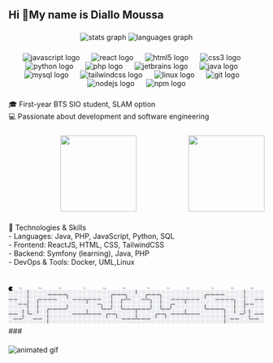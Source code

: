 <h2 align="left">Hi 👋My name is Diallo Moussa</h2>
 
  ###
 
  <div align="center">
    <img src="https://github-readme-stats.vercel.app/api?username=DImoussa&hide_title=false&hide_rank=false&show_icons=true&include_all_commits=true&count_private=true&disable_animations=false&theme=dracula&locale=en&hide_border=false" height="150" alt="stats graph"  />
    <img src="https://github-readme-stats.vercel.app/api/top-langs?username=DImoussa&locale=en&hide_title=false&layout=compact&card_width=320&langs_count=5&theme=dracula&hide_border=false" height="150" alt="languages graph"  />
  </div>
 
  ###
 
  <div align="center">
    <img src="https://cdn.jsdelivr.net/gh/devicons/devicon/icons/javascript/javascript-original.svg" height="40" alt="javascript logo"  />
    <img width="15" />
    <img src="https://cdn.jsdelivr.net/gh/devicons/devicon/icons/react/react-original.svg" height="40" alt="react logo"  />
    <img width="15" />
    <img src="https://cdn.jsdelivr.net/gh/devicons/devicon/icons/html5/html5-original.svg" height="40" alt="html5 logo"  />
    <img width="15" />
    <img src="https://cdn.jsdelivr.net/gh/devicons/devicon/icons/css3/css3-original.svg" height="40" alt="css3 logo"  />
    <img width="15" />
    <img src="https://cdn.jsdelivr.net/gh/devicons/devicon/icons/python/python-original.svg" height="40" alt="python logo"  />
    <img width="15" />
    <img src="https://cdn.jsdelivr.net/gh/devicons/devicon/icons/php/php-original.svg" height="40" alt="php logo"  />
    <img width="15" />
    <img src="https://cdn.jsdelivr.net/gh/devicons/devicon/icons/jetbrains/jetbrains-original.svg" height="40" alt="jetbrains logo"  />
    <img width="15" />
    <img src="https://cdn.jsdelivr.net/gh/devicons/devicon/icons/java/java-original.svg" height="40" alt="java logo"  />
    <img width="15" />
    <img src="https://cdn.jsdelivr.net/gh/devicons/devicon/icons/mysql/mysql-original.svg" height="40" alt="mysql logo"  />
    <img width="15" />
    <img src="https://cdn.jsdelivr.net/gh/devicons/devicon/icons/tailwindcss/tailwindcss-original-wordmark.svg" height="40" alt="tailwindcss logo"  />
    <img width="15" />
    <img src="https://cdn.jsdelivr.net/gh/devicons/devicon/icons/linux/linux-original.svg" height="40" alt="linux logo"  />
    <img width="15" />
    <img src="https://cdn.jsdelivr.net/gh/devicons/devicon/icons/git/git-original.svg" height="40" alt="git logo"  />
    <img width="15" />
    <img src="https://cdn.jsdelivr.net/gh/devicons/devicon/icons/nodejs/nodejs-original.svg" height="40" alt="nodejs logo"  />
    <img width="15" />
    <img src="https://cdn.jsdelivr.net/gh/devicons/devicon/icons/npm/npm-original-wordmark.svg" height="40" alt="npm logo"  />
  </div>
 
  ###
 
  <p align="left">🎓 First-year BTS SIO student, SLAM option  <br>💻 Passionate about development and software engineering</p>
 
  ###
 
 <img align="right" src="https://github.com/user-attachments/assets/fcc0b020-894f-4274-ae26-67445822caf8" width="150" height="150">

<img src="https://media1.tenor.com/images/d6093e98e0d763e048a88c028d1ce31b/tenor.gif?itemid=15550894" width="150" height="150" style="display: block; margin: 10px auto;">

### 

<p align="left">🔧 Technologies & Skills  <br>- Languages: Java, PHP, JavaScript, Python, SQL  <br>- Frontend: ReactJS, HTML, CSS, TailwindCSS  <br>- Backend: Symfony (learning), Java, PHP  <br>- DevOps & Tools: Docker, UML,Linux</p>

 
  ###
 
  <br clear="both">
 
 <picture>
   <source media="(prefers-color-scheme: dark)" srcset="https://raw.githubusercontent.com/DImoussa/DImoussa/output/pacman-contribution-graph-dark.svg">
   <source media="(prefers-color-scheme: light)" srcset="https://raw.githubusercontent.com/DImoussa/DImoussa/output/pacman-contribution-graph.svg">
   <img alt="pacman contribution graph" src="https://raw.githubusercontent.com/DImoussa/DImoussa/output/pacman-contribution-graph.svg">
 </picture>
  ###
<img src="http://i.pinimg.com/originals/bb/d4/3c/bbd43ccc712f20fa2622dbb3083907b1.gif" alt="animated gif" style="display: block; margin-top: 20px;">

